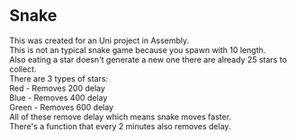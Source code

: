 # Snake
This was created for an Uni project in Assembly.  
  This is not an typical snake game because you spawn with 10 length.  
  Also eating a star doesn't generate a new one there are already 25 stars to collect.  
  There are 3 types of stars:  
  Red - Removes 200 delay  
  Blue - Removes 400 delay  
  Green - Removes 600 delay  
  All of these remove delay which means snake moves faster.  
  There's a function that every 2 minutes also removes delay.  



